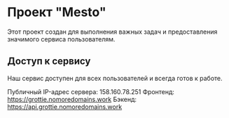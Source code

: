 # Проект "Mesto"
Этот проект создан для выполнения важных задач и предоставления значимого сервиса пользователям.

## Доступ к сервису
Наш сервис доступен для всех пользователей и всегда готов к работе.

Публичный IP-адрес сервера: 158.160.78.251
Фронтенд: https://grottie.nomoredomains.work
Бэкенд: https://api.grottie.nomoredomains.work